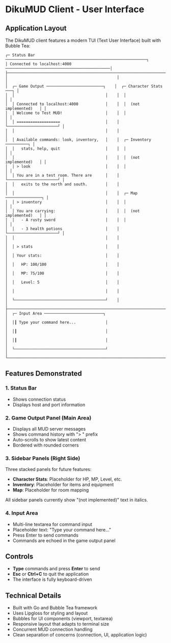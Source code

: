# DikuMUD Client - User Interface

## Application Layout

The DikuMUD client features a modern TUI (Text User Interface) built with Bubble Tea:

```
┌─ Status Bar ──────────────────────────────────────────────────────────────┐
│ Connected to localhost:4000 ──────────────────────────────────────────────│
├───────────────────────────────────────────────────────────────────────────┤
│                                                │                           │
│  ┌─ Game Output ─────────────────────────┐    │  ┌─ Character Stats ───┐ │
│  │                                        │    │  │                      │ │
│  │ Connected to localhost:4000            │    │  │  (not implemented)   │ │
│  │ Welcome to Test MUD!                   │    │  │                      │ │
│  │ ===================                    │    │  └──────────────────────┘ │
│  │                                        │    │                           │
│  │ Available commands: look, inventory,   │    │  ┌─ Inventory ──────────┐ │
│  │   stats, help, quit                    │    │  │                      │ │
│  │                                        │    │  │  (not implemented)   │ │
│  │ > look                                 │    │  │                      │ │
│  │ You are in a test room. There are      │    │  └──────────────────────┘ │
│  │   exits to the north and south.        │    │                           │
│  │                                        │    │  ┌─ Map ────────────────┐ │
│  │ > inventory                            │    │  │                      │ │
│  │ You are carrying:                      │    │  │  (not implemented)   │ │
│  │   - A rusty sword                      │    │  │                      │ │
│  │   - 3 health potions                   │    │  └──────────────────────┘ │
│  │                                        │    │                           │
│  │ > stats                                │    │                           │
│  │ Your stats:                            │    │                           │
│  │   HP: 100/100                          │    │                           │
│  │   MP: 75/100                           │    │                           │
│  │   Level: 5                             │    │                           │
│  │                                        │    │                           │
│  └────────────────────────────────────────┘    │                           │
├───────────────────────────────────────────────────────────────────────────┤
│  ┌─ Input Area ──────────────────────────┐                                │
│  │┃ Type your command here...             │                                │
│  │┃                                       │                                │
│  │┃                                       │                                │
│  └────────────────────────────────────────┘                                │
└───────────────────────────────────────────────────────────────────────────┘
```

## Features Demonstrated

### 1. **Status Bar**
- Shows connection status
- Displays host and port information

### 2. **Game Output Panel** (Main Area)
- Displays all MUD server messages
- Shows command history with "> " prefix
- Auto-scrolls to show latest content
- Bordered with rounded corners

### 3. **Sidebar Panels** (Right Side)
Three stacked panels for future features:
- **Character Stats**: Placeholder for HP, MP, Level, etc.
- **Inventory**: Placeholder for items and equipment
- **Map**: Placeholder for room mapping

All sidebar panels currently show "(not implemented)" text in italics.

### 4. **Input Area**
- Multi-line textarea for command input
- Placeholder text: "Type your command here..."
- Press Enter to send commands
- Commands are echoed in the game output panel

## Controls

- **Type** commands and press **Enter** to send
- **Esc** or **Ctrl+C** to quit the application
- The interface is fully keyboard-driven

## Technical Details

- Built with Go and Bubble Tea framework
- Uses Lipgloss for styling and layout
- Bubbles for UI components (viewport, textarea)
- Responsive layout that adapts to terminal size
- Concurrent MUD connection handling
- Clean separation of concerns (connection, UI, application logic)
